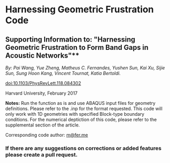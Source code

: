 # Harnessing Geometric Frustration Code

## Supporting Information to: "Harnessing Geometric Frustration to Form Band Gaps in Acoustic Networks"**

*By: Pai Wang, Yue Zheng, Matheus C. Fernandes, Yushen Sun, Kai Xu, Sijie Sun, Sung Hoon Kang, Vincent Tournat, Katia Bertoldi.*

[doi:10.1103/PhysRevLett.118.084302](https://dx.doi.org/10.1103/PhysRevLett.118.084302)

Harvard University, February 2017

**Notes:**
Run the function as is and use ABAQUS input files for geometry
definitions. Please refer to the .inp for the format requested. This code
will only work with 1D geometries with specified Block-type boundary
conditions. For the numerical deptiction of this code, please refer to the
supplemental section of the article.

Corresponding code author: m@fer.me

### If there are any suggestions on corrections or added features please create a pull request.

